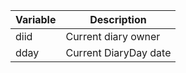 <!-- markdownlint-disable-file MD041 -->
| Variable | Description |
|---|---|
| diid | Current diary owner |
| dday | Current DiaryDay date |
